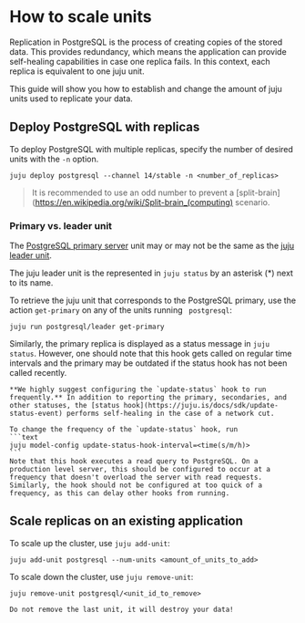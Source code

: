 # How to scale units

Replication in PostgreSQL is the process of creating copies of the stored data. This provides redundancy, which means the application can provide self-healing capabilities in case one replica fails. In this context, each replica is equivalent to one juju unit.

This guide will show you how to establish and change the amount of juju units used to replicate your data. 

## Deploy PostgreSQL with replicas

To deploy PostgreSQL with multiple replicas, specify the number of desired units with the `-n` option.
```text
juju deploy postgresql --channel 14/stable -n <number_of_replicas>
```
> It is recommended to use an odd number to prevent a [split-brain](https://en.wikipedia.org/wiki/Split-brain_(computing) scenario.

### Primary vs. leader unit

The [PostgreSQL primary server](https://www.postgresql.org/docs/current/runtime-config-replication.html#RUNTIME-CONFIG-REPLICATION-PRIMARY) unit may or may not be the same as the [juju leader unit](https://juju.is/docs/juju/leader). 

The juju leader unit is the represented in `juju status` by an asterisk (*) next to its name. 

To retrieve the juju unit that corresponds to the PostgreSQL primary, use the action `get-primary` on any of the units running ` postgresql`:
```text
juju run postgresql/leader get-primary
```

Similarly, the primary replica is displayed as a status message in `juju status`. However, one should note that this hook gets called on regular time intervals and the primary may be outdated if the status hook has not been called recently. 

````{note}
**We highly suggest configuring the `update-status` hook to run frequently.** In addition to reporting the primary, secondaries, and other statuses, the [status hook](https://juju.is/docs/sdk/update-status-event) performs self-healing in the case of a network cut. 

To change the frequency of the `update-status` hook, run
```text
juju model-config update-status-hook-interval=<time(s/m/h)>
```
Note that this hook executes a read query to PostgreSQL. On a production level server, this should be configured to occur at a frequency that doesn't overload the server with read requests. Similarly, the hook should not be configured at too quick of a frequency, as this can delay other hooks from running.
````

## Scale replicas on an existing application

To scale up the cluster, use `juju add-unit`:
```text
juju add-unit postgresql --num-units <amount_of_units_to_add>
```

To scale down the cluster, use `juju remove-unit`:
```text
juju remove-unit postgresql/<unit_id_to_remove>
```
```{warning}
Do not remove the last unit, it will destroy your data!
```

